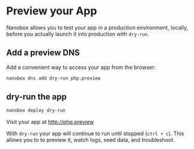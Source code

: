 # Preview your App

Nanobox allows you to test your app in a production environment, locally, before you actually launch it into production with `dry-run`.

## Add a preview DNS
Add a convenient way to access your app from the browser:

```bash
nanobox dns add dry-run php.preview
```

## dry-run the app

```bash
nanobox deploy dry-run
```

Visit your app at <a href="http://php.preview" target="\_blank">http://php.preview</a>

With `dry-run` your app will continue to run until stopped (`ctrl + c`). This allows you to to preview it, watch logs, seed data, and troubleshoot.
